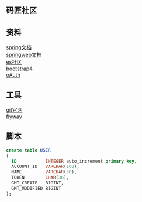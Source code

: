 ## 码匠社区

## 资料
[spring文档](https://spring.io/)  
[springweb文档](https://spring.io/guides/gs/serving-web-content/)  
[es社区](https://elasticsearch.cn/)  
[bootstrap4](https://v4.bootcss.com/docs/components/buttons/)  
[oAuth](https://developer.github.com/apps/)
## 工具
[git官网](https://git-scm.com/)  
[flyway](https://flywaydb.org/documentation/getstarted/firststeps/maven#creating-the-project)

## 脚本
```sql
create table USER
(
  ID           INTEGER auto_increment primary key,
  ACCOUNT_ID   VARCHAR(100),
  NAME         VARCHAR(50),
  TOKEN        CHAR(36),
  GMT_CREATE   BIGINT,
  GMT_MODIFIED BIGINT
);
```